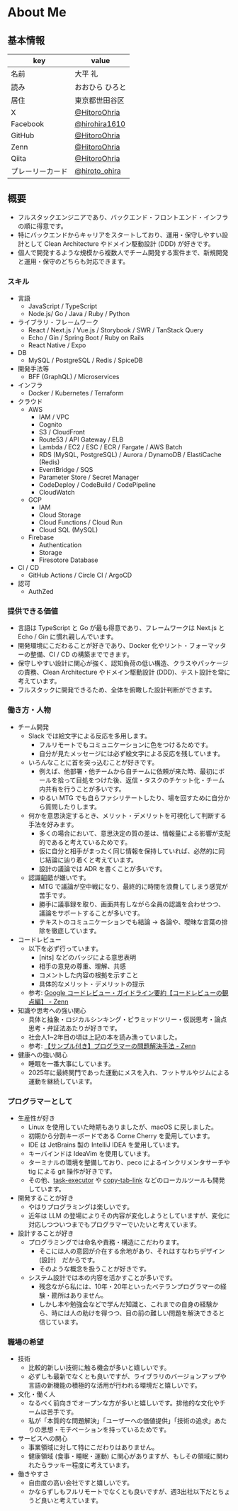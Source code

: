# About Me

## 基本情報

| key  | value   |
|---|---|
| 名前 | 大平 礼 |
| 読み | おおひら ひろと |
| 居住 | 東京都世田谷区 |
| X | [@HitoroOhria](https://x.com/HitoroOhria) |
| Facebook | [@hirohira1610](https://www.facebook.com/hirohira1610/) |
| GitHub | [@HitoroOhria](https://github.com/HitoroOhria) |
| Zenn | [@HitoroOhria](https://zenn.dev/hiroto_ohira) |
| Qiita | [@HitoroOhria](https://qiita.com/HitoroOhria) |
| プレーリーカード | [@hiroto_ohira](https://my.prairie.cards/u/hiroto_ohira) |

## 概要

- フルスタックエンジニアであり、バックエンド・フロントエンド・インフラの順に得意です。
- 特にバックエンドからキャリアをスタートしており、運用・保守しやすい設計として Clean Architecture やドメイン駆動設計 (DDD) が好きです。
- 個人で開発するような規模から複数人でチーム開発する案件まで、新規開発と運用・保守のどちらも対応できます。

### スキル

- 言語
  - JavaScript / TypeScript
  - Node.js/ Go / Java / Ruby / Python
- ライブラリ・フレームワーク
  - React / Next.js / Vue.js / Storybook / SWR / TanStack Query
  - Echo / Gin / Spring Boot / Ruby on Rails
  - React Native / Expo
- DB
  - MySQL / PostgreSQL / Redis / SpiceDB
- 開発手法等
  - BFF (GraphQL) / Microservices
- インフラ
  - Docker / Kubernetes / Terraform
- クラウド
  - AWS
    - IAM / VPC
    - Cognito
    - S3 / CloudFront
    - Route53 / API Gateway / ELB
    - Lambda / EC2 / ESC / ECR / Fargate / AWS Batch
    - RDS (MySQL, PostgreSQL) / Aurora / DynamoDB / ElastiCache (Redis)
    - EventBridge / SQS
    - Parameter Store / Secret Manager
    - CodeDeploy / CodeBuild / CodePipeline
    - CloudWatch
  - GCP
    - IAM
    - Cloud Storage
    - Cloud Functions / Cloud Run
    - Cloud SQL (MySQL)
  - Firebase
    - Authentication
    - Storage
    - Firesotore Database
- CI / CD
  - GitHub Actions / Circle CI / ArgoCD
- 認可
  - AuthZed

### 提供できる価値

- 言語は TypeScript と Go が最も得意であり、フレームワークは Next.js と Echo / Gin に慣れ親しんでいます。
- 開発環境にこだわることが好きであり、Docker 化やリント・フォーマッターの整備、CI / CD の構築までできます。
- 保守しやすい設計に関心が強く、認知負荷の低い構造、クラスやパッケージの責務、Clean Architecture やドメイン駆動設計 (DDD)、テスト設計を常に考えています。
- フルスタックに開発できるため、全体を俯瞰した設計判断ができます。

### 働き方・人物

- チーム開発
  - Slack では絵文字による反応を多用します。
    - フルリモートでもコミュニケーションに色をつけるためです。
    - 自分が見たメッセージには必ず絵文字による反応を残しています。
  - いろんなことに首を突っ込むことが好きです。
    - 例えば、他部署・他チームから自チームに依頼が来た時、最初にボールを拾って目処をつけた後、返信・タスクのチケット化・チーム内共有を行うことが多いです。
    - ゆるい MTG でも自らファシリテートしたり、場を回すために自分から質問したりします。
  - 何かを意思決定するとき、メリット・デメリットを可視化して判断する手法を好みます。
    - 多くの場合において、意思決定の質の差は、情報量による影響が支配的であると考えているためです。
    - 仮に自分と相手がまったく同じ情報を保持していれば、必然的に同じ結論に辿り着くと考えています。
    - 設計の議論では ADR を書くことが多いです。
  - 認識齟齬が嫌いです。
    - MTG で議論が空中戦になり、最終的に時間を浪費してしまう感覚が苦手です。
    - 勝手に議事録を取り、画面共有しながら全員の認識を合わせつつ、議論をサポートすることが多いです。
    - テキストのコミュニケーションでも結論 → 各論や、曖昧な言葉の排除を徹底しています。
- コードレビュー
  - 以下を必ず行っています。
    - [nits] などのバッジによる意思表明
    - 相手の意見の尊重、理解、共感
    - コメントした内容の根拠を示すこと
    - 具体的なメリット・デメリットの提示
  - 参考: [Google コードレビュー・ガイドライン要約【コードレビューの観点編】 - Zenn](https://zenn.dev/hiroto_ohira/articles/db5f5e08a053bd)
- 知識や思考への強い関心
  - 具体と抽象・ロジカルシンキング・ピラミッドツリー・仮説思考・論点思考・弁証法あたりが好きです。
  - 社会人1~2年目の頃は上記の本を読み漁っていました。
  - 参考: [【サンプル付き】プログラマーの問題解決手法 - Zenn](https://zenn.dev/hiroto_ohira/articles/5a62cdfea102d6)
- 健康への強い関心
  - 睡眠を一番大事にしています。
  - 2025年に最終関門であった運動にメスを入れ、フットサルやジムによる運動を継続しています。

### プログラマーとして

- 生産性が好き
  - Linux を使用していた時期もありましたが、macOS に戻しました。
  - 初期から分割キーボードである Corne Cherry を愛用しています。
  - IDE は JetBrains 製の IntelliJ IDEA を愛用しています。
  - キーバインドは IdeaVim を使用しています。
  - ターミナルの環境を整備しており、peco によるインクリメンタサーチや tig による git 操作が好きです。
  - その他、[task-executor](https://github.com/HitoroOhria/task-executor) や [copy-tab-link](https://github.com/HitoroOhria/copy-tab-link) などのローカルツールも開発しています。
- 開発することが好き
  - やはりプログラミングは楽しいです。
  - 近年は LLM の登場によりその内容が変化しようとしていますが、変化に対応しつついつまでもプログラマーでいたいと考えています。
- 設計することが好き
  - プログラミングでは命名や責務・構造にこだわります。
    - そこには人の意図が介在する余地があり、それはすなわちデザイン (設計)　だからです。
    - そのような概念を扱うことが好きです。
  - システム設計では本の内容を活かすことが多いです。
    - 残念ながら私には、10年・20年といったベテランプログラマーの経験・勘所はありません。
    - しかし本や勉強会などで学んだ知識と、これまでの自身の経験から、時には人の助けを得つつ、目の前の難しい問題を解決できると信じています。

### 職場の希望

- 技術
  - 比較的新しい技術に触る機会が多いと嬉しいです。
  - 必ずしも最新でなくとも良いですが、ライブラリのバージョンアップや言語の新機能の積極的な活用が行われる環境だと嬉しいです。
- 文化・働く人
  - なるべく前向きでオープンな方が多いと嬉しいです。排他的な文化やチームは苦手です。
  - 私が「本質的な問題解決」「ユーザーへの価値提供」「技術の追求」あたりの思想・モチベーションを持っているためです。
- サービスへの関心
  - 事業領域に対して特にこだわりはありません。
  - 健康領域 (食事・睡眠・運動) に関心がありますが、もしその領域に関われたらラッキー程度に考えています。
- 働きやすさ
  - 自由度の高い会社ですと嬉しいです。
  - かならずしもフルリモートでなくとも良いですが、週3出社以下だとちょうど良いと考えています。

